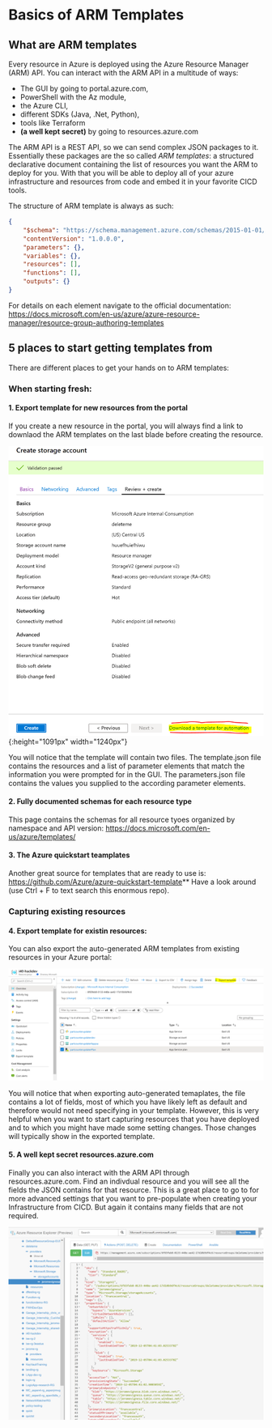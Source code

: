 # Basics of ARM Templates

## What are ARM templates

Every resource in Azure is deployed using the Azure Resource Manager (ARM) API. You can interact with the ARM API in a multitude of ways: 
- The GUI by going to portal.azure.com, 
- PowerShell with the Az module, 
- the Azure CLI, 
- different SDKs (Java, .Net, Python), 
- tools like Terraform
-  **(a well kept secret)** by going to resources.azure.com

The ARM API is a REST API, so we can send complex JSON packages to it. Essentially these packages are the so called *ARM templates*: a structured declarative document containing the list of resources you want the ARM to deploy for you. With that you will be able to deploy all of your azure infrastructure and resources from code and embed it in your favorite CICD tools.

The structure of ARM template is always as such:

```json
{
    "$schema": "https://schema.management.azure.com/schemas/2015-01-01/deploymentTemplate.json#",
    "contentVersion": "1.0.0.0",
    "parameters": {},
    "variables": {},
    "resources": [],
    "functions": [],
    "outputs": {}
}
```
For details on each element navigate to the official documentation: https://docs.microsoft.com/en-us/azure/azure-resource-manager/resource-group-authoring-templates


## 5 places to start getting templates from

There are different places to get your hands on to ARM templates:

### When starting fresh:

#### 1. Export template for new resources from the portal
If you create a new resource in the portal, you will always find a link to downlaod the ARM templates on the last blade before creating the resource. 

![image](https://github.com/JeromeVigne/InfraAsCode-introduction/blob/master/images/Download_a_teamplate_for_Automation.PNG){:height="1091px" width="1240px"}

You will notice that the template will contain two files. The template.json file contains the resources and a list of parameter elements that match the information you were prompted for in the GUI. The parameters.json file contains the values you supplied to the according parameter elements.

#### 2. Fully documented schemas for each resource type
This page contains the schemas for all resource tyoes organized by namespace and API version: https://docs.microsoft.com/en-us/azure/templates/

#### 3. The Azure quickstart teamplates
Another great source for templates that are ready to use is:
https://github.com/Azure/azure-quickstart-template** Have a look around (use Ctrl + F to text search this enormous repo).


### Capturing existing resources

#### 4. Export template for existin resources:
You can also export the auto-generated ARM templates from existing resources in your Azure portal:

![image](https://github.com/JeromeVigne/InfraAsCode-introduction/blob/master/images/ExportTemplate.PNG)

You will notice that when exporting auto-generated temaplates, the file contains a lot of fields, most of which you have likely left as default and therefore would not need specifying in your template. However, this is very helpful when you want to start capturing resources that you have deployed and to which you might have made some setting changes. Those changes will typically show in the exported template.

#### 5. A well kept secret resources.azure.com

Finally you can also interact with the ARM API through resources.azure.com. Find an indivdual resource and you will see all the fields the JSON contains for that resource. This is a great place to go to for more advanced settings that you want to pre-populate when creating your Infrastructure from CICD. But again it contains many fields that are not required.

![image](https://github.com/JeromeVigne/InfraAsCode-introduction/blob/master/images/resources_azure_com.PNG)



 